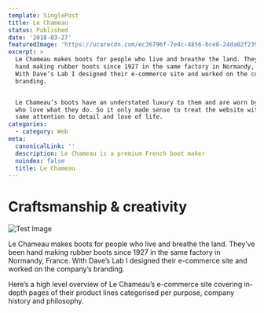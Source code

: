 ```yaml
---
template: SinglePost
title: Le Chameau
status: Published
date: '2018-03-27'
featuredImage: 'https://ucarecdn.com/ec36796f-7e4c-4856-bce8-24da02f239b4/'
excerpt: >
  Le Chameau makes boots for people who live and breathe the land. They’ve been
  hand making rubber boots since 1927 in the same factory in Normandy, France.
  With Dave’s Lab I designed their e-commerce site and worked on the company’s
  branding.


  Le Chameau’s boots have an understated luxury to them and are worn by people
  who love what they do. So it only made sense to treat the website with the
  same attention to detail and love of life.
categories:
  - category: Web
meta:
  canonicalLink: ''
  description: Le Chameau is a premium French boot maker
  noindex: false
  title: Le Chameau
---
```

# Craftsmanship & creativity

![Test Image](https://ucarecdn.com/ac9898a0-413a-467b-95fa-0a9959c30710/)

Le Chameau makes boots for people who live and breathe the land. They’ve been hand making rubber boots since 1927 in the same factory in Normandy, France. With Dave’s Lab I designed their e-commerce site and worked on the company’s branding.

Here’s a high level overview of Le Chameau’s e-commerce site covering in-depth pages of their product lines categorised per purpose, company history and philosophy.
